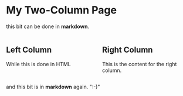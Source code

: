 # My Two-Column Page

this bit can be done in **markdown**. 



<div class="md-html">
  <div class="column-left">
    <h2>Left Column</h2>
    <p>While this is done in HTML</p>
  </div>
  
  <div class="column-right">
    <h2>Right Column</h2>
    <p>This is the content for the right column.</p>
  </div>
</div>

<style>
.column-left {
  width: 50%;
  float: left;
  padding-right: 10px;
  box-sizing: border-box;
}

.column-right {
  width: 50%;
  float: right;
  padding-left: 10px;
  box-sizing: border-box;
}

.md-html::after {
  content: "";
  display: table;
  clear: both;
}
</style>

and this bit is in **markdown** again. ":-)"